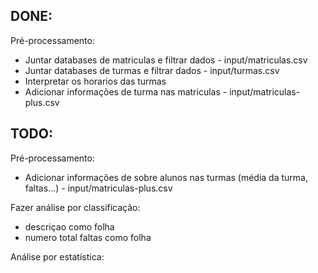 ## DONE:
Pré-processamento:
- Juntar databases de matriculas e filtrar dados - input/matriculas.csv
- Juntar databases de turmas e filtrar dados - input/turmas.csv
- Interpretar os horarios das turmas
- Adicionar informações de turma nas matriculas - input/matriculas-plus.csv

## TODO:
Pré-processamento:
- Adicionar informações de sobre alunos nas turmas (média da turma, faltas...) - input/matriculas-plus.csv

Fazer análise por classificação:
- descriçao como folha
- numero total faltas como folha

Análise por estatística:

